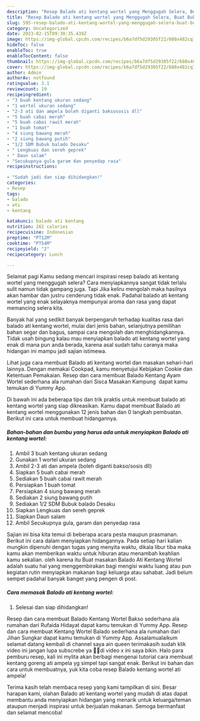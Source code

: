 ```yaml
---
description: "Resep Balado ati kentang wortel yang Menggugah Selera, Buat Buka Puasa}"
title: "Resep Balado ati kentang wortel yang Menggugah Selera, Buat Buka Puasa}"
slug: 595-resep-balado-ati-kentang-wortel-yang-menggugah-selera-buat-buka-puasa
category: Uncategorized
date: 2023-02-15T09:30:35.439Z
image: https://img-global.cpcdn.com/recipes/b6a7df5d29305f22/680x482cq70/balado-ati-kentang-wortel-foto-resep-utama.jpg
hideToc: false
enableToc: true
enableTocContent: false
thumbnail: https://img-global.cpcdn.com/recipes/b6a7df5d29305f22/680x482cq70/balado-ati-kentang-wortel-foto-resep-utama.jpg
cover: https://img-global.cpcdn.com/recipes/b6a7df5d29305f22/680x482cq70/balado-ati-kentang-wortel-foto-resep-utama.jpg
author: Admin
authorAv: notfound
ratingvalue: 3.1
reviewcount: 19
recipeingredient:
- "3 buah kentang ukuran sedang"
- "1 wortel ukuran sedang"
- "2-3 ati dan ampela boleh diganti baksososis dll"
- "5 buah cabai merah"
- "5 buah cabai rawit merah"
- "1 buah tomat"
- "4 siung bawang merah"
- "2 siung bawang putih"
- "1/2 SDM Bubuk balado Desaku"
- " Lengkuas dan sereh geprek"
- " Daun salam"
- "Secukupnya gula garam dan penyedap rasa"
recipeinstructions:

- "Sudah jadi dan siap dihidangkan!"
categories:
- Resep
tags:
- balado
- ati
- kentang

katakunci: balado ati kentang 
nutrition: 262 calories
recipecuisine: Indonesian
preptime: "PT12M"
cooktime: "PT54M"
recipeyield: "2"
recipecategory: Lunch

---
```



Selamat pagi Kamu sedang mencari inspirasi resep balado ati kentang wortel yang menggugah selera? Cara menyiapkannya sangat tidak terlalu sulit namun tidak gampang juga. Tapi Jika keliru mengolah maka hasilnya akan hambar dan justru cenderung tidak enak. Padahal balado ati kentang wortel yang enak selayaknya mempunyai aroma dan rasa yang dapat memancing selera kita.


Banyak hal yang sedikit banyak berpengaruh terhadap kualitas rasa dari balado ati kentang wortel, mulai dari jenis bahan, selanjutnya pemilihan bahan segar dan bagus, sampai cara mengolah dan menghidangkannya. Tidak usah bingung kalau mau menyiapkan balado ati kentang wortel yang enak di mana pun anda berada, karena asal sudah tahu caranya maka hidangan ini mampu jadi sajian istimewa.

Lihat juga cara membuat Balado ati kentang wortel dan masakan sehari-hari lainnya. Dengan memakai Cookpad, kamu menyetujui Kebijakan Cookie dan Ketentuan Pemakaian. Resep dan cara membuat Balado Kentang Ayam Wortel sederhana ala rumahan dari Sisca ️Masakan Kampung ️ dapat kamu temukan di Yummy App.


Di bawah ini ada beberapa tips dan trik praktis untuk membuat balado ati kentang wortel yang siap dikreasikan. Kamu dapat membuat Balado ati kentang wortel menggunakan 12 jenis bahan dan 0 langkah pembuatan. Berikut ini cara untuk membuat hidangannya.

<!--inarticleads1-->

##### Bahan-bahan dan bumbu yang harus ada untuk menyiapkan Balado ati kentang wortel:

1. Ambil 3 buah kentang ukuran sedang
1. Gunakan 1 wortel ukuran sedang
1. Ambil 2-3 ati dan ampela (boleh diganti bakso/sosis dll)
1. Siapkan 5 buah cabai merah
1. Sediakan 5 buah cabai rawit merah
1. Persiapkan 1 buah tomat
1. Persiapkan 4 siung bawang merah
1. Sediakan 2 siung bawang putih
1. Sediakan 1/2 SDM Bubuk balado Desaku
1. Siapkan  Lengkuas dan sereh geprek
1. Siapkan  Daun salam
1. Ambil Secukupnya gula, garam dan penyedap rasa


Sajian ini bisa kita temui di beberapa acara pesta maupun prasmanan. Berikut ini cara dalam menyiapkan hidangannya. Pada setiap hari kalian mungkin dipenuhi dengan tugas yang menyita waktu, dikala libur tiba maka kamu akan memberikan waktu untuk hiburan atau menambah keahlian kamu sekalian. oleh karena itu Buat masakan Balado Ati Kentang Wortel adalah suatu hal yang menggembirakan bagi mengisi waktu luang atau pun kegiatan rutin menyiapkan makanan bagi keluarga atau sahabat. Jadi belum sempet padahal banyak banget yang pengen di post. 

<!--inarticleads2-->

##### Cara memasak Balado ati kentang wortel:


1. Selesai dan siap dihidangkan!

Resep dan cara membuat Balado Kentang Wortel Bakso sederhana ala rumahan dari Rufaida Hidayat dapat kamu temukan di Yummy App. Resep dan cara membuat Kentang Wortel Balado sederhana ala rumahan dari Jihan Sungkar dapat kamu temukan di Yummy App. Assalamualaikum selamat datang kembali di channel saya ain queen terimakasih sudah klik video ini jangan lupa subscrebe ya 👃🤗di video x ini saya bikin. Halo para pemburu resep, kali ini mylita akan berbagi mengenai tutorial cara membuat kentang goreng ati ampela yg simpel tapi sangat enak. Berikut ini bahan dan cara untuk membuatnya, yuk kita coba resep Balado kentang wortel ati ampela! 

Terima kasih telah membaca resep yang kami tampilkan di sini. Besar harapan kami, olahan Balado ati kentang wortel yang mudah di atas dapat membantu anda menyiapkan hidangan yang menarik untuk keluarga/teman ataupun menjadi inspirasi untuk berjualan makanan. Semoga bermanfaat dan selamat mencoba!
